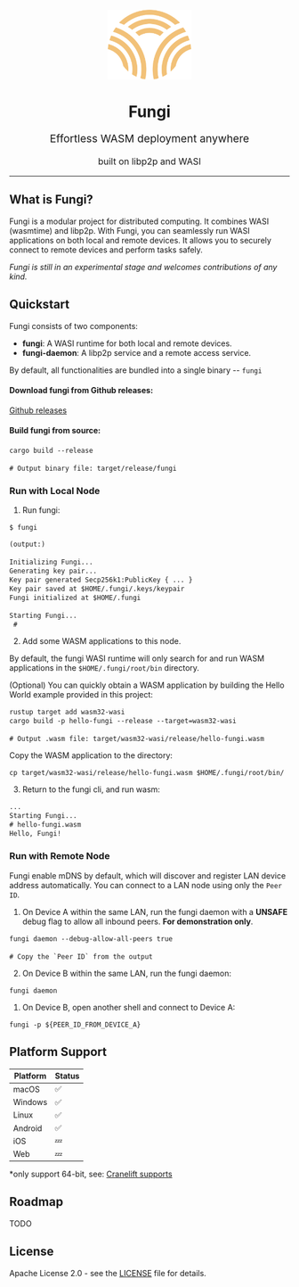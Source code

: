 <h1 align="center">
  <br>
  <a href="https://github.com/enbop/fungi"><img src="https://raw.githubusercontent.com/enbop/fungi/master/assets/FullLogo_Transparent_NoBuffer.png" alt="Fungi logo" title="Fungi logo" width="150"></a>
  <br>
  <br>
  Fungi
  <br>
</h1>

<p align="center" style="font-size: 1.2rem;">Effortless WASM deployment anywhere</p>
<p align="center" style="font-size: 1rem;">built on libp2p and WASI</p>

<hr/>

## What is Fungi?

Fungi is a modular project for distributed computing. It combines WASI (wasmtime) and libp2p. With Fungi, you can seamlessly run WASI applications on both local and remote devices. It allows you to securely connect to remote devices and perform tasks safely.

*Fungi is still in an experimental stage and welcomes contributions of any kind.*

## Quickstart

Fungi consists of two components:

- **fungi**: A WASI runtime for both local and remote devices.
- **fungi-daemon**: A libp2p service and a remote access service.

By default, all functionalities are bundled into a single binary -- `fungi`

#### Download fungi from Github releases:
[Github releases](https://github.com/enbop/fungi/releases)

#### Build fungi from source:
```
cargo build --release

# Output binary file: target/release/fungi
```

### Run with Local Node
1. Run fungi:
```
$ fungi
```

```
(output:)

Initializing Fungi...
Generating key pair...
Key pair generated Secp256k1:PublicKey { ... }
Key pair saved at $HOME/.fungi/.keys/keypair
Fungi initialized at $HOME/.fungi

Starting Fungi...
 # 
```

2. Add some WASM applications to this node.

By default, the fungi WASI runtime will only search for and run WASM applications in the `$HOME/.fungi/root/bin` directory.

(Optional) You can quickly obtain a WASM application by building the Hello World example provided in this project:
```
rustup target add wasm32-wasi
cargo build -p hello-fungi --release --target=wasm32-wasi

# Output .wasm file: target/wasm32-wasi/release/hello-fungi.wasm
```

Copy the WASM application to the directory:
```
cp target/wasm32-wasi/release/hello-fungi.wasm $HOME/.fungi/root/bin/
```

3. Return to the fungi cli, and run wasm:

```
...
Starting Fungi...
# hello-fungi.wasm
Hello, Fungi!
```

### Run with Remote Node

Fungi enable mDNS by default, which will discover and register LAN device address automatically. You can connect to a LAN node using only the `Peer ID`.

1. On Device A within the same LAN, run the fungi daemon with a **UNSAFE** debug flag to allow all inbound peers. **For demonstration only**.

```
fungi daemon --debug-allow-all-peers true

# Copy the `Peer ID` from the output
```

2. On Device B within the same LAN, run the fungi daemon:

```
fungi daemon
```

1. On Device B, open another shell and connect to Device A:
```
fungi -p ${PEER_ID_FROM_DEVICE_A}
```

## Platform Support

| Platform | Status |
|----------|--------|
| macOS    | ✅     |
| Windows  | ✅     |
| Linux    | ✅     |
| Android  | ✅     |
| iOS      | 💤     |
| Web      | 💤     |

*only support 64-bit, see: [Cranelift supports](https://docs.wasmtime.dev/stability-platform-support.html#compiler-support)

## Roadmap

TODO

## License

Apache License 2.0 - see the [LICENSE](LICENSE) file for details.
